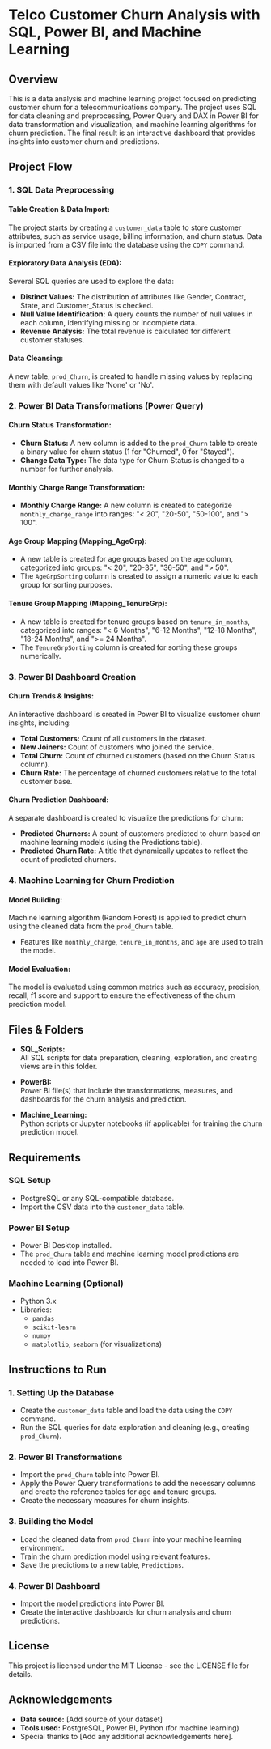 # Telco Customer Churn Analysis with SQL, Power BI, and Machine Learning

## Overview

This is a data analysis and machine learning project focused on predicting customer churn for a telecommunications company. The project uses SQL for data cleaning and preprocessing, Power Query and DAX in Power BI for data transformation and visualization, and machine learning algorithms for churn prediction. The final result is an interactive dashboard that provides insights into customer churn and predictions.

## Project Flow

### 1. **SQL Data Preprocessing**

#### Table Creation & Data Import:
The project starts by creating a `customer_data` table to store customer attributes, such as service usage, billing information, and churn status. Data is imported from a CSV file into the database using the `COPY` command.

#### Exploratory Data Analysis (EDA):
Several SQL queries are used to explore the data:
- **Distinct Values:** The distribution of attributes like Gender, Contract, State, and Customer_Status is checked.
- **Null Value Identification:** A query counts the number of null values in each column, identifying missing or incomplete data.
- **Revenue Analysis:** The total revenue is calculated for different customer statuses.

#### Data Cleansing:
A new table, `prod_Churn`, is created to handle missing values by replacing them with default values like 'None' or 'No'.

### 2. **Power BI Data Transformations (Power Query)**

#### Churn Status Transformation:
- **Churn Status:** A new column is added to the `prod_Churn` table to create a binary value for churn status (1 for "Churned", 0 for "Stayed").
- **Change Data Type:** The data type for Churn Status is changed to a number for further analysis.

#### Monthly Charge Range Transformation:
- **Monthly Charge Range:** A new column is created to categorize `monthly_charge_range` into ranges: "< 20", "20-50", "50-100", and "> 100".

#### Age Group Mapping (Mapping_AgeGrp):
- A new table is created for age groups based on the `age` column, categorized into groups: "< 20", "20-35", "36-50", and "> 50".
- The `AgeGrpSorting` column is created to assign a numeric value to each group for sorting purposes.

#### Tenure Group Mapping (Mapping_TenureGrp):
- A new table is created for tenure groups based on `tenure_in_months`, categorized into ranges: "< 6 Months", "6-12 Months", "12-18 Months", "18-24 Months", and ">= 24 Months".
- The `TenureGrpSorting` column is created for sorting these groups numerically.

### 3. **Power BI Dashboard Creation**

#### Churn Trends & Insights:
An interactive dashboard is created in Power BI to visualize customer churn insights, including:
- **Total Customers:** Count of all customers in the dataset.
- **New Joiners:** Count of customers who joined the service.
- **Total Churn:** Count of churned customers (based on the Churn Status column).
- **Churn Rate:** The percentage of churned customers relative to the total customer base.

#### Churn Prediction Dashboard:
A separate dashboard is created to visualize the predictions for churn:
- **Predicted Churners:** A count of customers predicted to churn based on machine learning models (using the Predictions table).
- **Predicted Churn Rate:** A title that dynamically updates to reflect the count of predicted churners.

### 4. **Machine Learning for Churn Prediction**

#### Model Building:
Machine learning algorithm (Random Forest) is applied to predict churn using the cleaned data from the `prod_Churn` table.
- Features like `monthly_charge`, `tenure_in_months`, and `age` are used to train the model.

#### Model Evaluation:
The model is evaluated using common metrics such as accuracy, precision, recall, f1 score and support to ensure the effectiveness of the churn prediction model.

## Files & Folders

- **SQL_Scripts:**  
  All SQL scripts for data preparation, cleaning, exploration, and creating views are in this folder.

- **PowerBI:**  
  Power BI file(s) that include the transformations, measures, and dashboards for the churn analysis and prediction.

- **Machine_Learning:**  
  Python scripts or Jupyter notebooks (if applicable) for training the churn prediction model.

## Requirements

### SQL Setup
- PostgreSQL or any SQL-compatible database.
- Import the CSV data into the `customer_data` table.

### Power BI Setup
- Power BI Desktop installed.
- The `prod_Churn` table and machine learning model predictions are needed to load into Power BI.

### Machine Learning (Optional)
- Python 3.x
- Libraries:
  - `pandas`
  - `scikit-learn`
  - `numpy`
  - `matplotlib`, `seaborn` (for visualizations)

## Instructions to Run

### 1. **Setting Up the Database**
- Create the `customer_data` table and load the data using the `COPY` command.
- Run the SQL queries for data exploration and cleaning (e.g., creating `prod_Churn`).

### 2. **Power BI Transformations**
- Import the `prod_Churn` table into Power BI.
- Apply the Power Query transformations to add the necessary columns and create the reference tables for age and tenure groups.
- Create the necessary measures for churn insights.

### 3. **Building the Model**
- Load the cleaned data from `prod_Churn` into your machine learning environment.
- Train the churn prediction model using relevant features.
- Save the predictions to a new table, `Predictions`.

### 4. **Power BI Dashboard**
- Import the model predictions into Power BI.
- Create the interactive dashboards for churn analysis and churn predictions.

## License

This project is licensed under the MIT License - see the LICENSE file for details.

## Acknowledgements
- **Data source:** [Add source of your dataset]
- **Tools used:** PostgreSQL, Power BI, Python (for machine learning)
- Special thanks to [Add any additional acknowledgements here].

